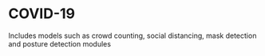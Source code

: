 # COVID-19
Includes models such as crowd counting, social distancing, mask detection and posture detection modules